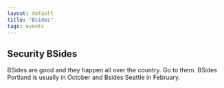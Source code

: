 ```yaml
---
layout: default
title: "Bsides"
tags: events
---
```


## Security BSides

BSides are good and they happen all over the country. Go to them. BSides Portland is usually in October and Bsides Seattle in February.